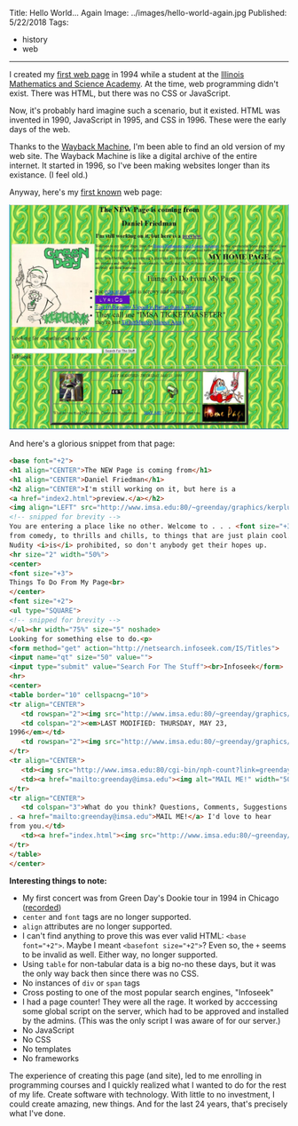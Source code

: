 Title: Hello World... Again
Image: ../images/hello-world-again.jpg
Published: 5/22/2018
Tags:

- history
- web

---
I created my [first web page](https://web.archive.org/web/19970606013147/http://www.imsa.edu:80/~greenday/) in 1994 while a student at the [Illinois Mathematics and Science Academy](https://www.imsa.edu/). At the time, web programming didn't exist. There was HTML, but there was no CSS or JavaScript.

Now, it's probably hard imagine such a scenario, but it existed. HTML was invented in 1990, JavaScript in 1995, and CSS in 1996. These were the early days of the web.

Thanks to the [Wayback Machine](https://en.wikipedia.org/wiki/Wayback_Machine), I'm been able to find an old version of my web site. The Wayback Machine is like a digital archive of the entire internet. It started in 1996, so I've been making websites longer than its existance. (I feel old.)

Anyway, here's my [first known](https://web.archive.org/web/19970606013147/http://www.imsa.edu:80/~greenday/) web page:

![My First Home Page](../images/first-home-page.jpg)

And here's a glorious snippet from that page:

```html
<base font="+2">
<h1 align="CENTER">The NEW Page is coming from</h1>
<h1 align="CENTER">Daniel Friedman</h1>
<h2 align="CENTER">I'm still working on it, but here is a
<a href="index2.html">preview.</a></h2>
<img align="LEFT" src="http://www.imsa.edu:80/~greenday/graphics/kerplunk.jpg">
<!-- snipped for brevity -->
You are entering a place like no other. Welcome to . . . <font size="+3"><b>MY HOME PAGE.</b> </font>There are pictures and other things
from comedy, to thrills and chills, to things that are just plain cool.
Nudity <i>is</i> prohibited, so don't anybody get their hopes up.
<hr size="2" width="50%">
<center>
<font size="+3">
Things To Do From My Page<br>
</center>
<font size="+2">
<ul type="SQUARE">
<!-- snipped for brevity -->
</ul><hr width="75%" size="5" noshade>
Looking for something else to do.<p>
<form method="get" action="http://netsearch.infoseek.com/IS/Titles">
<input name="qt" size="50" value="">
<input type="submit" value="Search For The Stuff"><br>Infoseek</form>
<hr>
<center>
<table border="10" cellspacng="10">
<tr align="CENTER">
   <td rowspan="2"><img src="http://www.imsa.edu:80/~greenday/graphics/toystory.gif"></td>
   <td colspan="2"><em>LAST MODIFIED: THURSDAY, MAY 23,
1996</em></td>
   <td rowspan="2"><img src="http://www.imsa.edu:80/~greenday/graphics/renstimp.jpg"></td>
</tr>
<tr align="CENTER">
   <td><img src="http://www.imsa.edu:80/cgi-bin/nph-count?link=greenday:index.html"></td>
   <td><a href="mailto:greenday@imsa.edu"><img alt="MAIL ME!" width="50" src="http://www.imsa.edu:80/~greenday/graphics/mailbox.gif"></a></td>
</tr>
<tr align="CENTER">
   <td colspan="3">What do you think? Questions, Comments, Suggestions . .
. <a href="mailto:greenday@imsa.edu">MAIL ME!</a> I'd love to hear
from you.</td>
   <td><a href="index.html"><img src="http://www.imsa.edu:80/~greenday/graphics/homepage.jpg"></a></td>
</tr>
</table>
</center>
```

**Interesting things to note:**

- My first concert was from Green Day's Dookie tour in 1994 in Chicago ([recorded](https://youtu.be/naP1viOewiM))
- `center` and `font` tags are no longer supported.
- `align` attributes are no longer supported.
- I can't find anything to prove this was ever valid HTML: `<base font="+2">`. Maybe I meant `<basefont size="+2">`? Even so, the `+` seems to be invalid as well. Either way, no longer supported.
- Using `table` for non-tabular data is a big no-no these days, but it was the only way back then since there was no CSS.
- No instances of `div` or `span` tags
- Cross posting to one of the most popular search engines, "Infoseek"
- I had a page counter! They were all the rage. It worked by acccessing some global script on the server, which had to be approved and installed by the admins. (This was the only script I was aware of for our server.)
- No JavaScript
- No CSS
- No templates
- No frameworks

The experience of creating this page (and site), led to me enrolling in programming courses and I quickly realized what I wanted to do for the rest of my life. Create software with technology. With little to no investment, I could create amazing, new things. And for the last 24 years, that's precisely what I've done.